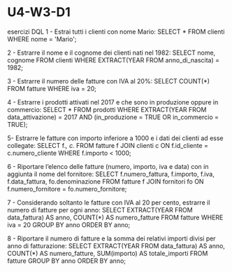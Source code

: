 # U4-W3-D1
esercizi DQL
1 - Estrai tutti i clienti con nome Mario:
SELECT * FROM clienti WHERE nome = 'Mario';

2 - Estrarre il nome e il cognome dei clienti nati nel 1982:
SELECT nome, cognome FROM clienti WHERE EXTRACT(YEAR FROM anno_di_nascita) = 1982;

3 - Estrarre il numero delle fatture con IVA al 20%:
SELECT COUNT(*) FROM fatture WHERE iva = 20;

4 - Estrarre i prodotti attivati nel 2017 e che sono in produzione oppure in commercio:
SELECT * FROM prodotti 
WHERE EXTRACT(YEAR FROM data_attivazione) = 2017 AND (in_produzione = TRUE OR in_commercio = TRUE);

5- Estrarre le fatture con importo inferiore a 1000 e i dati dei clienti ad esse collegate:
SELECT f.*, c.* FROM fatture f 
JOIN clienti c ON f.id_cliente = c.numero_cliente WHERE f.importo < 1000;

6 - Riportare l’elenco delle fatture (numero, importo, iva e data) con in aggiunta il nome del fornitore:
SELECT f.numero_fattura, f.importo, f.iva, f.data_fattura, fo.denominazione 
FROM fatture f JOIN fornitori fo ON f.numero_fornitore = fo.numero_fornitore;

7 -  Considerando soltanto le fatture con IVA al 20 per cento, estrarre il numero di fatture per ogni anno:
SELECT EXTRACT(YEAR FROM data_fattura) AS anno, COUNT(*) AS numero_fatture 
FROM fatture WHERE iva = 20 
GROUP BY anno ORDER BY anno;

8 - Riportare il numero di fatture e la somma dei relativi importi divisi per anno di fatturazione:
SELECT EXTRACT(YEAR FROM data_fattura) AS anno, COUNT(*) AS numero_fatture, SUM(importo) AS totale_importi 
FROM fatture 
GROUP BY anno ORDER BY anno;
